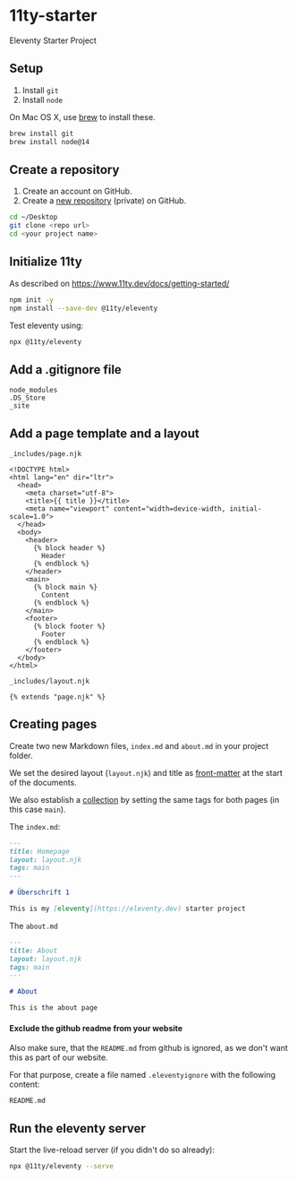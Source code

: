 # 11ty-starter
Eleventy Starter Project

## Setup

1. Install `git`
2. Install `node`

On Mac OS X, use [brew](https://brew.sh/) to install these.

```sh
brew install git
brew install node@14
```

## Create a repository

1. Create an account on GitHub.
2. Create a [new repository](https://github.com/new) (private) on GitHub.

```sh
cd ~/Desktop
git clone <repo url>
cd <your project name>
```

## Initialize 11ty

As described on https://www.11ty.dev/docs/getting-started/

```sh
npm init -y
npm install --save-dev @11ty/eleventy
```

Test eleventy using:

```sh
npx @11ty/eleventy
```

## Add a .gitignore file

```
node_modules
.DS_Store
_site
```

## Add a page template and a layout

`_includes/page.njk`

```njk
<!DOCTYPE html>
<html lang="en" dir="ltr">
  <head>
    <meta charset="utf-8">
    <title>{{ title }}</title>
    <meta name="viewport" content="width=device-width, initial-scale=1.0">
  </head>
  <body>
    <header>
      {% block header %}
        Header
      {% endblock %}
    </header>
    <main>
      {% block main %}
        Content
      {% endblock %}
    </main>
    <footer>
      {% block footer %}
        Footer
      {% endblock %}
    </footer>
  </body>
</html>
```

`_includes/layout.njk`

```njk
{% extends "page.njk" %}
```

## Creating pages

Create two new Markdown files, `index.md` and `about.md` in your project folder.

We set the desired layout (`layout.njk`) and title as [front-matter](https://www.11ty.dev/docs/data-frontmatter/) at the start of the documents.

We also establish a [collection](https://www.11ty.dev/docs/collections/) by setting the same tags for both pages (in this case `main`).

The `index.md`:

```md
---
title: Homepage
layout: layout.njk
tags: main
---

# Überschrift 1

This is my [eleventy](https://eleventy.dev) starter project
```

The `about.md`

```md
---
title: About
layout: layout.njk
tags: main
---

# About

This is the about page
```

#### Exclude the github readme from your website

Also make sure, that the `README.md` from github is ignored, as we don't want this as part of our website.

For that purpose, create a file named `.eleventyignore` with the following content:

```
README.md
```

## Run the eleventy server

Start the live-reload server (if you didn't do so already):

```sh
npx @11ty/eleventy --serve
```
